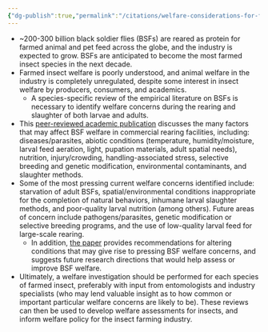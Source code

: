 ```yaml
---
{"dg-publish":true,"permalink":"/citations/welfare-considerations-for-farmed-black-soldier-flies-hermetia-illucens-rethink-priorities/","tags":["#insects"],"created":"2025-10-23T14:03:32.905+01:00","updated":"2025-10-23T14:03:33.025+01:00"}
---
```


- ~200-300 billion black soldier flies (BSFs) are reared as protein for farmed animal and pet feed across the globe, and the industry is expected to grow. BSFs are anticipated to become the most farmed insect species in the next decade.
- Farmed insect welfare is poorly understood, and animal welfare in the industry is completely unregulated, despite some interest in insect welfare by producers, consumers, and academics.
    - A species-specific review of the empirical literature on BSFs is necessary to identify welfare concerns during the rearing and slaughter of both larvae and adults.
- This [peer-reviewed academic publication](https://www.wageningenacademic.com/doi/abs/10.3920/JIFF2022.0041) discusses the many factors that may affect BSF welfare in commercial rearing facilities, including: diseases/parasites, abiotic conditions (temperature, humidity/moisture, larval feed aeration, light, pupation materials, adult spatial needs), nutrition, injury/crowding, handling-associated stress, selective breeding and genetic modification, environmental contaminants, and slaughter methods.
- Some of the most pressing current welfare concerns identified include: starvation of adult BSFs, spatial/environmental conditions inappropriate for the completion of natural behaviors, inhumane larval slaughter methods, and poor-quality larval nutrition (among others). Future areas of concern include pathogens/parasites, genetic modification or selective breeding programs, and the use of low-quality larval feed for large-scale rearing.
    - In addition, [the paper](https://www.wageningenacademic.com/doi/abs/10.3920/JIFF2022.0041) provides recommendations for altering conditions that may give rise to pressing BSF welfare concerns, and suggests future research directions that would help assess or improve BSF welfare.
- Ultimately, a welfare investigation should be performed for each species of farmed insect, preferably with input from entomologists and industry specialists (who may lend valuable insight as to how common or important particular welfare concerns are likely to be). These reviews can then be used to develop welfare assessments for insects, and inform welfare policy for the insect farming industry.
